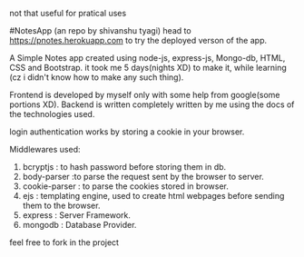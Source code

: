 
not that useful for pratical uses

#NotesApp (an repo by shivanshu tyagi)
head to https://pnotes.herokuapp.com to try the deployed verson of the app.

A Simple Notes app created using node-js, express-js, Mongo-db, HTML, CSS and Bootstrap.
it took me 5 days(nights XD) to make it, while learning (cz i didn't know how to make any such thing).

Frontend is developed by myself only with some help from google(some portions XD).
Backend is written completely written by me using the docs of the technologies used.

login authentication works by storing a cookie in your browser.

Middlewares used:
 1. bcryptjs : to hash password before storing them in db.
 2. body-parser :to parse the request sent by the browser to server.
 3. cookie-parser : to parse the cookies stored in browser.
 4. ejs : templating engine, used to create html webpages before sending them to the browser.
 5. express : Server Framework.
 6. mongodb : Database Provider.
 
feel free to fork in the project
